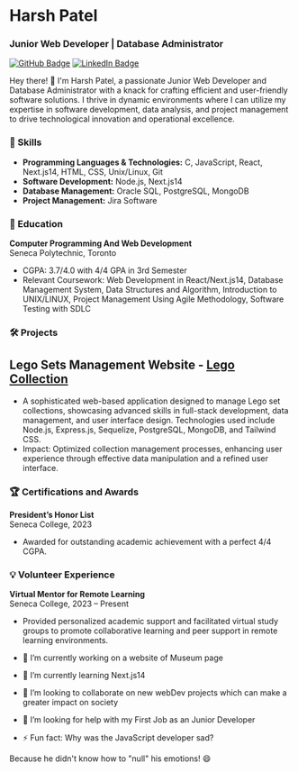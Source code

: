 
# Harsh Patel
### Junior Web Developer | Database Administrator
[![GitHub Badge](https://img.shields.io/badge/GitHub-hp9321649-brightgreen)](https://github.com/hp9321649) [![LinkedIn Badge](https://img.shields.io/badge/LinkedIn-Harsh%20Patel-blue)](https://www.linkedin.com/in/harshpatel9321649/)

Hey there! 👋 I'm Harsh Patel, a passionate Junior Web Developer and Database Administrator with a knack for crafting efficient and user-friendly software solutions. I thrive in dynamic environments where I can utilize my expertise in software development, data analysis, and project management to drive technological innovation and operational excellence.

### 🚀 Skills
- **Programming Languages & Technologies:** C, JavaScript, React, Next.js14, HTML, CSS, Unix/Linux, Git
- **Software Development:** Node.js, Next.js14
- **Database Management:** Oracle SQL, PostgreSQL, MongoDB
- **Project Management:** Jira Software

### 💼 Education
**Computer Programming And Web Development**  
Seneca Polytechnic, Toronto  
- CGPA: 3.7/4.0 with 4/4 GPA in 3rd Semester  
- Relevant Coursework: Web Development in React/Next.js14, Database Management System, Data Structures and Algorithm, Introduction to UNIX/LINUX, Project Management Using Agile Methodology, Software Testing with SDLC

### 🛠️ Projects
## Lego Sets Management Website - [Lego Collection](https://assignment-2-ehpm.onrender.com)
- A sophisticated web-based application designed to manage Lego set collections, showcasing advanced skills in full-stack development, data management, and user interface design. Technologies used include Node.js, Express.js, Sequelize, PostgreSQL, MongoDB, and Tailwind CSS.
- Impact: Optimized collection management processes, enhancing user experience through effective data manipulation and a refined user interface.

### 🏆 Certifications and Awards
**President’s Honor List**  
Seneca College, 2023  
- Awarded for outstanding academic achievement with a perfect 4/4 CGPA.

### 💡 Volunteer Experience
**Virtual Mentor for Remote Learning**  
Seneca College, 2023 – Present  
- Provided personalized academic support and facilitated virtual study groups to promote collaborative learning and peer support in remote learning environments.

- 🔭 I’m currently working on a website of Museum page 
- 🌱 I’m currently learning Next.js14
- 👯 I’m looking to collaborate on new webDev projects which can make a greater impact on society
- 🤔 I’m looking for help with my First Job as an Junior Developer

- ⚡ Fun fact: Why was the JavaScript developer sad?

Because he didn't know how to "null" his emotions! 😄

